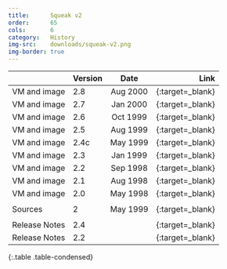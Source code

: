 ```yaml
---
title:      Squeak v2
order:      65
cols:       6
category:   History
img-src:    downloads/squeak-v2.png
img-border: true
---
```


|                   | Version | Date     | Link                                                       |
| ----------------- |:------- |:--------:| ----------------------------------------------------------:|
| VM and image      | 2.8     | Aug 2000 | [<i class="fa fa-external-link"></i>][28]{:target=_blank}  |
| VM and image      | 2.7     | Jan 2000 | [<i class="fa fa-external-link"></i>][27]{:target=_blank}  |
| VM and image      | 2.6     | Oct 1999 | [<i class="fa fa-external-link"></i>][26]{:target=_blank}  |
| VM and image      | 2.5     | Aug 1999 | [<i class="fa fa-external-link"></i>][25]{:target=_blank}  |
| VM and image      | 2.4c    | May 1999 | [<i class="fa fa-external-link"></i>][24]{:target=_blank}  |
| VM and image      | 2.3     | Jan 1999 | [<i class="fa fa-external-link"></i>][23]{:target=_blank}  |
| VM and image      | 2.2     | Sep 1998 | [<i class="fa fa-external-link"></i>][22]{:target=_blank}  |
| VM and image      | 2.1     | Aug 1998 | [<i class="fa fa-external-link"></i>][21]{:target=_blank}  |
| VM and image      | 2.0     | May 1998 | [<i class="fa fa-external-link"></i>][20]{:target=_blank}  |
|                   |         |          |                                                            |
| Sources           | 2       | May 1999 | [<i class="fa fa-download"></i>][2s]{:target=_blank}       |
|                   |         |          |                                                            |
| Release Notes     | 2.4     |          | [<i class="fa fa-external-link"></i>][24r]{:target=_blank} |
| Release Notes     | 2.2     |          | [<i class="fa fa-external-link"></i>][22r]{:target=_blank} |
{:.table .table-condensed}

[28]: http://files.squeak.org/2.8/
[27]: http://files.squeak.org/2.7/
[26]: http://files.squeak.org/2.6/
[25]: http://files.squeak.org/2.5/
[24]: http://files.squeak.org/2.4/
[23]: http://files.squeak.org/2.3/
[22]: http://files.squeak.org/2.2/
[21]: http://files.squeak.org/2.1/
[20]: http://files.squeak.org/2.0/
[2s]: http://files.squeak.org/sources_files/SqueakV2.sources.gz
[24r]: http://wiki.squeak.org/squeak/5782
[22r]: http://wiki.squeak.org/squeak/5809
